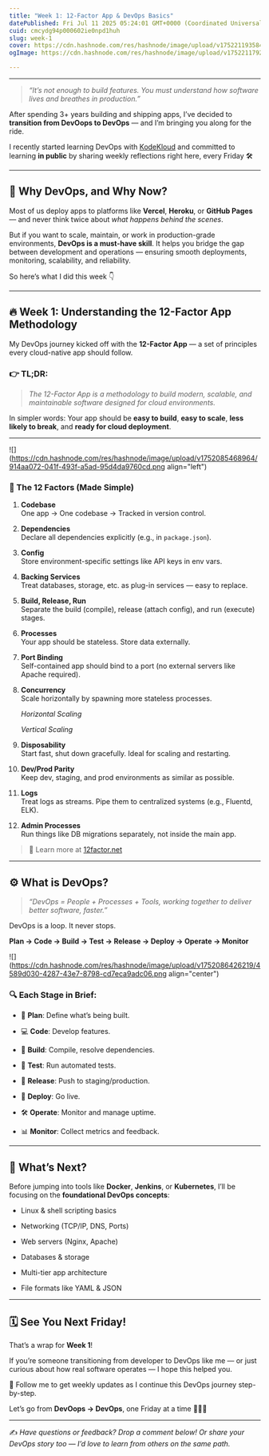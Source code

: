 ```yaml
---
title: "Week 1: 12-Factor App & DevOps Basics"
datePublished: Fri Jul 11 2025 05:24:01 GMT+0000 (Coordinated Universal Time)
cuid: cmcydg94p000602ie0npd1huh
slug: week-1
cover: https://cdn.hashnode.com/res/hashnode/image/upload/v1752211935843/c83a7298-863f-4ab2-a797-305cfbc154d6.png
ogImage: https://cdn.hashnode.com/res/hashnode/image/upload/v1752211792273/51bdefc9-7559-44e5-9141-5ce15176ba86.png

---
```


---

> *“It’s not enough to build features. You must understand how software lives and breathes in production.”*

After spending 3+ years building and shipping apps, I’ve decided to **transition from DevOops to DevOps** — and I’m bringing you along for the ride.

I recently started learning DevOps with [KodeKloud](https://kodekloud.com) and committed to learning **in public** by sharing weekly reflections right here, every Friday 🛠️

---

## 🧠 Why DevOps, and Why Now?

Most of us deploy apps to platforms like **Vercel**, **Heroku**, or **GitHub Pages** — and never think twice about *what happens behind the scenes*.

But if you want to scale, maintain, or work in production-grade environments, **DevOps is a must-have skill**. It helps you bridge the gap between development and operations — ensuring smooth deployments, monitoring, scalability, and reliability.

So here’s what I did this week 👇

---

## 🔥 Week 1: Understanding the 12-Factor App Methodology

My DevOps journey kicked off with the **12-Factor App** — a set of principles every cloud-native app should follow.

### 👉 TL;DR:

> *The 12-Factor App is a methodology to build modern, scalable, and maintainable software designed for cloud environments.*

In simpler words: Your app should be **easy to build**, **easy to scale**, **less likely to break**, and **ready for cloud deployment**.

---

![](https://cdn.hashnode.com/res/hashnode/image/upload/v1752085468964/914aa072-041f-493f-a5ad-95d4da9760cd.png align="left")

### 🧱 The 12 Factors (Made Simple)

1. **Codebase**  
    One app → One codebase → Tracked in version control.
    
2. **Dependencies**  
    Declare all dependencies explicitly (e.g., in `package.json`).
    
3. **Config**  
    Store environment-specific settings like API keys in env vars.
    
4. **Backing Services**  
    Treat databases, storage, etc. as plug-in services — easy to replace.
    
5. **Build, Release, Run**  
    Separate the build (compile), release (attach config), and run (execute) stages.
    
6. **Processes**  
    Your app should be stateless. Store data externally.
    
7. **Port Binding**  
    Self-contained app should bind to a port (no external servers like Apache required).
    
8. **Concurrency**  
    Scale horizontally by spawning more stateless processes.
    
    *Horizontal Scaling*
    
    *Vertical Scaling*
    
9. **Disposability**  
    Start fast, shut down gracefully. Ideal for scaling and restarting.
    
10. **Dev/Prod Parity**  
    Keep dev, staging, and prod environments as similar as possible.
    
11. **Logs**  
    Treat logs as streams. Pipe them to centralized systems (e.g., Fluentd, ELK).
    
12. **Admin Processes**  
    Run things like DB migrations separately, not inside the main app.
    

> 📖 Learn more at [12factor.net](http://12factor.net)

---

## ⚙️ What is DevOps?

> *“DevOps = People + Processes + Tools, working together to deliver better software, faster.”*

DevOps is a loop. It never stops.

**Plan → Code → Build → Test → Release → Deploy → Operate → Monitor**

![](https://cdn.hashnode.com/res/hashnode/image/upload/v1752086426219/4589d030-4287-43e7-8798-cd7eca9adc06.png align="center")

### 🔍 Each Stage in Brief:

* 📝 **Plan**: Define what’s being built.
    
* 💻 **Code**: Develop features.
    
* 🧱 **Build**: Compile, resolve dependencies.
    
* 🧪 **Test**: Run automated tests.
    
* 🚀 **Release**: Push to staging/production.
    
* 🔄 **Deploy**: Go live.
    
* 🛠️ **Operate**: Monitor and manage uptime.
    
* 📊 **Monitor**: Collect metrics and feedback.
    

---

## 🔮 What’s Next?

Before jumping into tools like **Docker**, **Jenkins**, or **Kubernetes**, I’ll be focusing on the **foundational DevOps concepts**:

* Linux & shell scripting basics
    
* Networking (TCP/IP, DNS, Ports)
    
* Web servers (Nginx, Apache)
    
* Databases & storage
    
* Multi-tier app architecture
    
* File formats like YAML & JSON
    

---

## 🗓️ See You Next Friday!

That’s a wrap for **Week 1**!

If you’re someone transitioning from developer to DevOps like me — or just curious about how real software operates — I hope this helped you.

📌 Follow me to get weekly updates as I continue this DevOps journey step-by-step.

Let’s go from **DevOops → DevOps**, one Friday at a time 👨‍💻🔧

---

✍️ *Have questions or feedback? Drop a comment below! Or share your DevOps story too — I’d love to learn from others on the same path.*